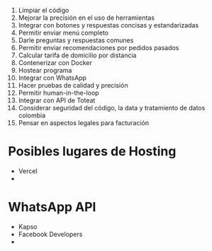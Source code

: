 1. Limpiar el código
2. Mejorar la precisión en el uso de herramientas
3. Integrar con botones y respuestas concisas y estandarizadas
4. Permitir enviar menú completo
5. Darle preguntas y respuestas comunes
6. Permitir enviar recomendaciones por pedidos pasados
7. Calcular tarifa de domicilio por distancia
8. Contenerizar con Docker
9. Hostear programa
10. Integrar con WhatsApp
11. Hacer pruebas de calidad y precisión
12. Permitir human-in-the-loop
13. Integrar con API de Toteat
14. Considerar seguridad del código, la data y tratamiento de datos colombia
15. Pensar en aspectos legales para facturación


# Posibles lugares de Hosting
- Vercel
-

# WhatsApp API
- Kapso
- Facebook Developers
-